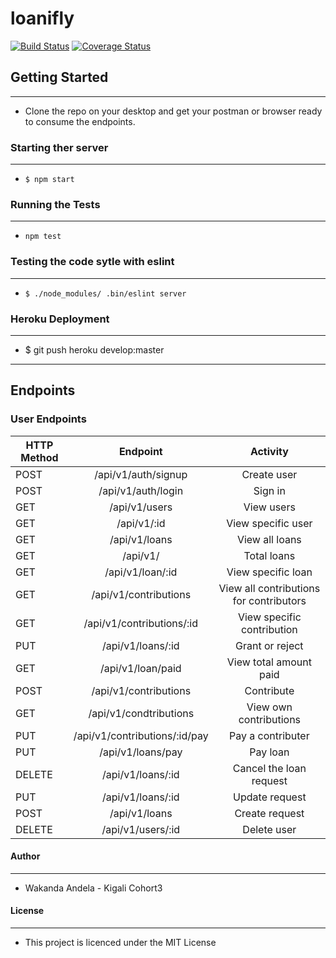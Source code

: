 # loanifly
[![Build Status](https://travis-ci.org/dusmel/loanifly.svg?branch=develop)](https://travis-ci.org/dusmel/loanifly)
[![Coverage Status](https://coveralls.io/repos/github/dusmel/loanifly/badge.svg?branch=ch-setup-tdd-project-164866971)](https://coveralls.io/github/dusmel/loanifly?branch=ch-setup-tdd-project-164866971)

## Getting Started
-------------------
* Clone the repo on your desktop and get your postman or browser ready to consume the endpoints.

### Starting ther server
------------------------
* ```$ npm start```
### Running the Tests
-----------------------
* ```npm test``` 
### Testing the code sytle with eslint
--------------------------------------
* ```$ ./node_modules/ .bin/eslint server```
### Heroku Deployment
------------------
* $ git push heroku develop:master

----------------------------------------------------

## Endpoints

### User Endpoints

|HTTP Method| Endpoint| Activity|
|-----------|:---------:|:---------:|
|POST|/api/v1/auth/signup|Create user|
|POST|/api/v1/auth/login| Sign in|
|GET|/api/v1/users|View users|
|GET|/api/v1/:id|View specific user|
|GET|/api/v1/loans|View all loans|
|GET|/api/v1/|Total loans|
|GET|/api/v1/loan/:id|View specific loan|
|GET|/api/v1/contributions|View all contributions for contributors|
|GET|/api/v1/contributions/:id|View specific contribution|
|PUT|/api/v1/loans/:id|Grant or reject|
|GET|/api/v1/loan/paid|View total amount paid|
|POST|/api/v1/contributions|Contribute|
|GET|/api/v1/condtributions|View own contributions|
|PUT|/api/v1/contributions/:id/pay|Pay a contributer|
|PUT|/api/v1/loans/pay|Pay loan|
|DELETE|/api/v1/loans/:id|Cancel the loan request|
|PUT|/api/v1/loans/:id|Update request|
|POST|/api/v1/loans|Create request|
|DELETE|/api/v1/users/:id|Delete user|






#### Author
-----------
* Wakanda Andela - Kigali Cohort3

#### License
-------------
* This project is licenced under the MIT License
